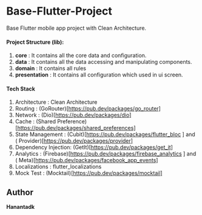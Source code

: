 # Base-Flutter-Project

Base Flutter mobile app project with Clean Architecture.

#### Project Structure (lib):

1. **core** : It contains all the core data and configuration.
2. **data** : It contains all the data accessing and manipulating components.
3. **domain** : It contains all rules
4. **presentation** : It contains all configuration which used in ui screen.

#### Tech Stack

1. Architecture : Clean Architecture
2. Routing : (GoRouter)[https://pub.dev/packages/go_router]
3. Network : (Dio)[https://pub.dev/packages/dio]
4. Cache : (Shared Preference)[https://pub.dev/packages/shared_preferences]
5. State Management : (Cubit)[https://pub.dev/packages/flutter_bloc ] and (
   Provider)[https://pub.dev/packages/provider]
6. Dependency Injection: (GetIt)[https://pub.dev/packages/get_it]
7. Analytics : (Firebase)[https://pub.dev/packages/firebase_analytics ] and (
   Meta)[https://pub.dev/packages/facebook_app_events]
8. Localizations : flutter_localizations
9. Mock Test : (Mocktail)[https://pub.dev/packages/mocktail]

## Author

**Hanantadk**

